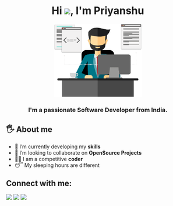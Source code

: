 <h1 align="center">Hi <img src="https://raw.githubusercontent.com/MartinHeinz/MartinHeinz/master/wave.gif" width="30px">, I'm Priyanshu</h1>

<p align="center">
    <img height="200px" width="auto"  src="https://raw.githubusercontent.com/singhpriansh/singhpriansh/master/developer_image.png" />
</p>

<h3 align="center">I'm a passionate Software Developer from India.</h3>

 ## 🖐 About me
- 🌱 I’m currently developing my **skills**
- 👯 I’m looking to collaborate on **OpenSource Projects**
- 👨‍💻 I am a competitive **coder**
- 😴 My sleeping hours are different

## Connect with me:
<p align="left">

<a href = "https://www.linkedin.com/in/singhpriansh/"><img src="https://img.icons8.com/fluent/48/000000/linkedin.png"/></a>
<a href = "https://twitter.com/singhpriansh_cc"><img src="https://img.icons8.com/fluent/48/000000/twitter.png"/></a>
<a href = "https://www.instagram.com/singhpriansh/"><img src="https://img.icons8.com/fluent/48/000000/instagram-new.png"/></a>
